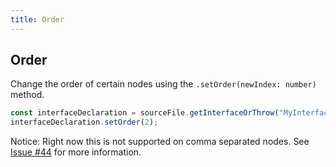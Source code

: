 ```yaml
---
title: Order
---
```


## Order

Change the order of certain nodes using the `.setOrder(newIndex: number)` method.

```ts
const interfaceDeclaration = sourceFile.getInterfaceOrThrow("MyInterface");
interfaceDeclaration.setOrder(2);
```

Notice: Right now this is not supported on comma separated nodes. See [Issue #44](https://github.com/dsherret/ts-morph/issues/44) for more information.
